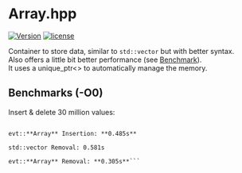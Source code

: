 # Array.hpp

[![Version](https://img.shields.io/badge/version-v1.3.1--beta-green.svg)](https://github.com/illescasDaniel/Array.hpp/releases)
[![license](https://img.shields.io/github/license/mashape/apistatus.svg?maxAge=2592000)](https://github.com/illescasDaniel/print.hpp/blob/master/LICENCE) 

Container to store data, similar to `std::vector` but with better syntax.  
Also offers a little bit better performance (see [Benchmark](#Benchmark)).  
It uses a unique_ptr<> to automatically manage the memory.

## Benchmarks (-O0)

Insert & delete 30 million values:

```std::vector Insertion: 0.737s  

evt::**Array** Insertion: **0.485s**

std::vector Removal: 0.581s

evt::**Array** Removal: **0.305s**```
